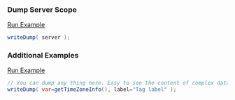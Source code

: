 ### Dump Server Scope



<a href="https://try.boxlang.io/?code=eJwrL8osSXUpzS3QUChOLSpLLVLQtOYCAFhRBy8%3D" target="_blank">Run Example</a>

```java
writeDump( server );

```


### Additional Examples

<a href="https://try.boxlang.io/?code=eJwlzLEOgjAUheGdpzhhgsTIAxg2HdxZdLvCoTRpbxu4qLy9Tdz%2BfMPfdXikHaMopj1miB6wxavDwpVn3GQrkLCRxYkxqVENaS4Zc%2BAXk5jAjszqs3rjtWwavGXtHW3wkc%2BkvOucmvaEIC%2BGvh7E%2FbNGe6l%2B5%2B8tJw%3D%3D" target="_blank">Run Example</a>

```java
// You can dump any thing here. Easy to see the content of complex data type
writeDump( var=getTimeZoneInfo(), label="Tag label" );

```



